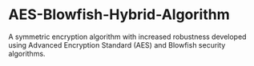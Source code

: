 # AES-Blowfish-Hybrid-Algorithm
A symmetric encryption algorithm with increased robustness developed using Advanced Encryption Standard (AES) and Blowfish security algorithms. 
